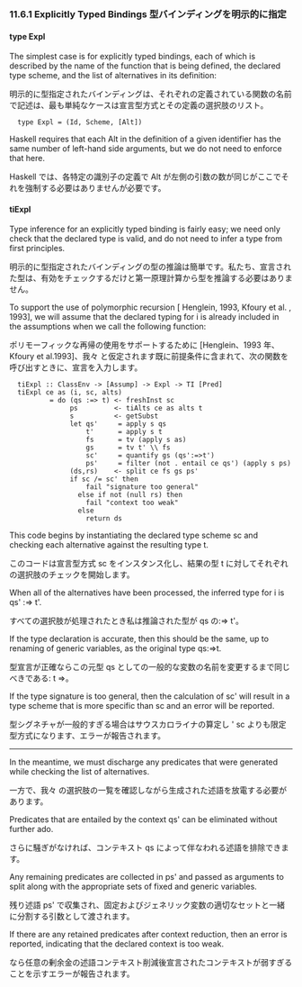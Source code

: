 ### 11.6.1 Explicitly Typed Bindings 型バインディングを明示的に指定


#### type Expl

The simplest case is for explicitly typed bindings, each of which is described by the name of the function that is being defined, the declared type scheme, and the list of alternatives in its definition:

明示的に型指定されたバインディングは、それぞれの定義されている関数の名前で記述は、最も単純なケースは宣言型方式とその定義の選択肢のリスト。

	  type Expl = (Id, Scheme, [Alt])

Haskell requires that each Alt in the definition of a given identifier has the same number of left-hand side arguments, but we do not need to enforce that here.

Haskell では、各特定の識別子の定義で Alt が左側の引数の数が同じがここでそれを強制する必要はありませんが必要です。

#### tiExpl

Type inference for an explicitly typed binding is fairly easy; we need only check that the declared type is valid, and do not need to infer a type from first principles.

明示的に型指定されたバインディングの型の推論は簡単です。私たち、宣言された型は、有効をチェックするだけと第一原理計算から型を推論する必要はありません。

To support the use of polymorphic recursion [ Henglein, 1993, Kfoury et al. , 1993], we will assume that the declared typing for i is already included in the assumptions when we call the following function:

ポリモーフィックな再帰の使用をサポートするために [Henglein、1993 年、Kfoury et al.1993]、我々 と仮定されます既に前提条件に含まれて、次の関数を呼び出すときに、宣言を入力します。

	  tiExpl :: ClassEnv -> [Assump] -> Expl -> TI [Pred]
	  tiExpl ce as (i, sc, alts)
	          = do (qs :=> t) <- freshInst sc
	               ps         <- tiAlts ce as alts t
	               s          <- getSubst
	               let qs'     = apply s qs
	                   t'      = apply s t
	                   fs      = tv (apply s as)
	                   gs      = tv t' \\ fs
	                   sc'     = quantify gs (qs':=>t')
	                   ps'     = filter (not . entail ce qs') (apply s ps)
	               (ds,rs)    <- split ce fs gs ps'
	               if sc /= sc' then
	                   fail "signature too general"
	                 else if not (null rs) then
	                   fail "context too weak"
	                 else
	                   return ds

This code begins by instantiating the declared type scheme sc and checking each alternative against the resulting type t.

このコードは宣言型方式 sc をインスタンス化し、結果の型 t に対してそれぞれの選択肢のチェックを開始します。

When all of the alternatives have been processed, the inferred type for i is qs' :=> t'.

すべての選択肢が処理されたとき私は推論された型が qs の:=> t'。

If the type declaration is accurate, then this should be the same, up to renaming of generic variables, as the original type qs:=>t.

型宣言が正確ならこの元型 qs としての一般的な変数の名前を変更するまで同じべきである: t =>。

If the type signature is too general, then the calculation of sc' will result in a type scheme that is more specific than sc and an error will be reported.

型シグネチャが一般的すぎる場合はサウスカロライナの算定し ' sc よりも限定型方式になります、エラーが報告されます。

------

In the meantime, we must discharge any predicates that were generated while checking the list of alternatives.

一方で、我々 の選択肢の一覧を確認しながら生成された述語を放電する必要があります。

Predicates that are entailed by the context qs' can be eliminated without further ado.

さらに騒ぎがなければ、コンテキスト qs によって伴なわれる述語を排除できます。

Any remaining predicates are collected in ps' and passed as arguments to split along with the appropriate sets of fixed and generic variables.

残り述語 ps' で収集され、固定およびジェネリック変数の適切なセットと一緒に分割する引数として渡されます。

If there are any retained predicates after context reduction, then an error is reported, indicating that the declared context is too weak.

なら任意の剰余金の述語コンテキスト削減後宣言されたコンテキストが弱すぎることを示すエラーが報告されます。
